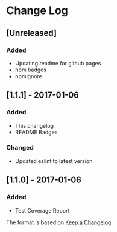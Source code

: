 # Change Log

## [Unreleased]
### Added
- Updating readme for github pages
- npm badges
- npmignore

## [1.1.1] - 2017-01-06
### Added
- This changelog
- README Badges

### Changed
- Updated eslint to latest version

## [1.1.0] - 2017-01-06
### Added
- Test Coverage Report

The format is based on [Keep a Changelog](http://keepachangelog.com/)
